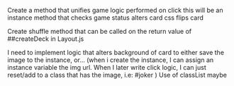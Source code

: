 Create a method that unifies game logic performed on click
  this will be an instance method that checks game status
  alters card css
  flips card

Create shuffle method that can be called on the return value of ##createDeck in Layout.js  

I need to implement logic that alters background of card to either save the image to the instance, or... (when i create the instance, I can assign an instance variable the img url. When I later write click logic, I can just reset/add to a class that has the image, i.e: #joker ) Use of classList maybe